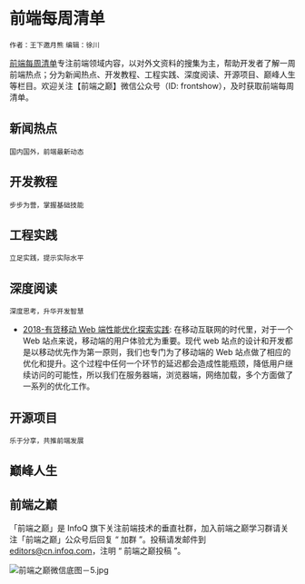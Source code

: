 # 前端每周清单

`作者：王下邀月熊` `编辑：徐川`

[前端每周清单](http://www.infoq.com/cn/FE-Weekly)专注前端领域内容，以对外文资料的搜集为主，帮助开发者了解一周前端热点；分为新闻热点、开发教程、工程实践、深度阅读、开源项目、巅峰人生等栏目。欢迎关注【前端之巅】微信公众号（ID: frontshow），及时获取前端每周清单。

## 新闻热点

`国内国外，前端最新动态`

## 开发教程

`步步为营，掌握基础技能`

## 工程实践

`立足实践，提示实际水平`

## 深度阅读

`深度思考，升华开发智慧`

* [2018-有货移动 Web 端性能优化探索实践](https://parg.co/UXY): 在移动互联网的时代里，对于一个 Web 站点来说，移动端的用户体验尤为重要。现代 web 站点的设计和开发都是以移动优先作为第一原则，我们也专门为了移动端的 Web 站点做了相应的优化和提升。这个过程中任何一个环节的延迟都会造成性能瓶颈，降低用户继续访问的可能性，所以我们在服务器端，浏览器端，网络加载，多个方面做了一系列的优化工作。

## 开源项目

`乐于分享，共推前端发展`

## 巅峰人生

## 前端之巅

「前端之巅」是 InfoQ 旗下关注前端技术的垂直社群，加入前端之巅学习群请关注「前端之巅」公众号后回复 “ 加群 ”。投稿请发邮件到 editors@cn.infoq.com，注明 “ 前端之巅投稿 ”。

![前端之巅微信底图－5.jpg](http://upload-images.jianshu.io/upload_images/1647496-01712a993d2b23de.jpg?imageMogr2/auto-orient/strip%7CimageView2/2/w/1240)
